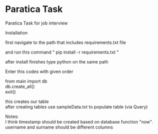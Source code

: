 # Paratica Task
 Paratica Task for job interview

Installation

first navigate to the path that includes requirements.txt file

and run this command " pip install -r requirements.txt "

after install finishes type python on the same path

Enter this codes with given order

from main import db
<br>
db.create_all()
<br>
exit()
<br>

this creates our table
<br>
after creating tables use sampleData.txt to populate table (via Query)

Notes: <br>
I think timestamp should be created based on database function "now". <br>
username and surname should be different columns

